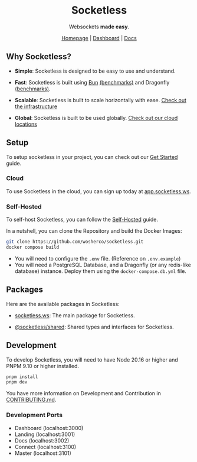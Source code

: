 <div align="center">

# Socketless

Websockets **made easy**.

[Homepage](https://socketless.ws) | [Dashboard](https://app.socketless.ws) | [Docs](https://docs.socketless.ws)

</div>

## Why Socketless?

- **Simple**: Socketless is designed to be easy to use and understand.

- **Fast**: Socketless is built using [Bun](https://bun.sh) [(benchmarks)](https://bun.sh/docs/api/websockets) and Dragonfly [(benchmarks)](https://github.com/dragonflydb/dragonfly?tab=readme-ov-file#benchmarks).

- **Scalable**: Socketless is built to scale horizontally with ease. [Check out the infrastructure](https://docs.socketless.ws/docs/infrastructure)

- **Global**: Socketless is built to be used globally. [Check out our cloud locations](https://docs.socketless.ws/docs/locations)

## Setup

To setup socketless in your project, you can check out our [Get Started](https://docs.socketless.ws/docs/introduction) guide.

### Cloud

To use Socketless in the cloud, you can sign up today at [app.socketless.ws](https://app.socketless.ws).

### Self-Hosted

To self-host Socketless, you can follow the [Self-Hosted](https://docs.socketless.ws/docs/self-hosted) guide.

In a nutshell, you can clone the Repository and build the Docker Images:

```bash
git clone https://github.com/wosherco/socketless.git
docker compose build
```

- You will need to configure the `.env` file. (Reference on `.env.example`)
- You will need a PostgreSQL Database, and a Dragonfly (or any redis-like database) instance. Deploy them using the `docker-compose.db.yml` file.

## Packages

Here are the available packages in Socketless:

- [socketless.ws](https://npmjs.com/package/socketless.ws): The main package for Socketless.

- [@socketless/shared](https://npmjs.com/package/@socketless/shared): Shared types and interfaces for Socketless.

## Development

To develop Socketless, you will need to have Node 20.16 or higher and PNPM 9.10 or higher installed.

```bash
pnpm install
pnpm dev
```

You have more information on Development and Contribution in [CONTRIBUTING.md](CONTRIBUTING.md).

### Development Ports

- Dashboard (localhost:3000)
- Landing (localhost:3001)
- Docs (localhost:3002)
- Connect (localhost:3100)
- Master (localhost:3101)
